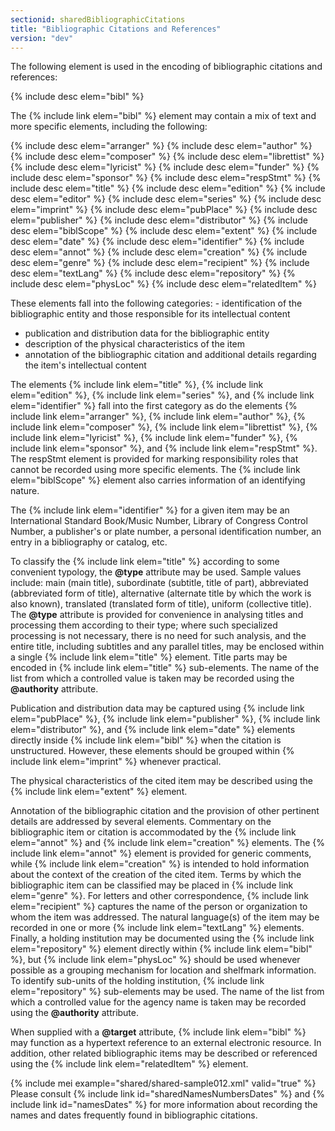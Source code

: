 ```yaml
---
sectionid: sharedBibliographicCitations
title: "Bibliographic Citations and References"
version: "dev"
---
```


The following element is used in the encoding of bibliographic citations and
references:



{% include desc elem="bibl" %}




The {% include link elem="bibl" %} element may contain a mix of text and more specific
elements, including the following:



{% include desc elem="arranger" %}
{% include desc elem="author" %}
{% include desc elem="composer" %}
{% include desc elem="librettist" %}
{% include desc elem="lyricist" %}
{% include desc elem="funder" %}
{% include desc elem="sponsor" %}
{% include desc elem="respStmt" %}
{% include desc elem="title" %}
{% include desc elem="edition" %}
{% include desc elem="editor" %}
{% include desc elem="series" %}
{% include desc elem="imprint" %}
{% include desc elem="pubPlace" %}
{% include desc elem="publisher" %}
{% include desc elem="distributor" %}
{% include desc elem="biblScope" %}
{% include desc elem="extent" %}
{% include desc elem="date" %}
{% include desc elem="identifier" %}
{% include desc elem="annot" %}
{% include desc elem="creation" %}
{% include desc elem="genre" %}
{% include desc elem="recipient" %}
{% include desc elem="textLang" %}
{% include desc elem="repository" %}
{% include desc elem="physLoc" %}
{% include desc elem="relatedItem" %}




These elements fall into the following categories: - identification of the bibliographic entity and those responsible for its intellectual
content
- publication and distribution data for the bibliographic entity
- description of the physical characteristics of the item
- annotation of the bibliographic citation and additional details regarding the item's
intellectual content


The elements {% include link elem="title" %}, {% include link elem="edition" %}, {% include link elem="series" %}, and {% include link elem="identifier" %} fall into the first category as do the
elements {% include link elem="arranger" %}, {% include link elem="author" %}, {% include link elem="composer" %}, {% include link elem="librettist" %}, {% include link elem="lyricist" %}, {% include link elem="funder" %}, {% include link elem="sponsor" %}, and {% include link elem="respStmt" %}. The respStmt element is provided for marking responsibility roles that
cannot be recorded using more specific elements. The {% include link elem="biblScope" %} element
also carries information of an identifying nature.

The {% include link elem="identifier" %} for a given item may be an International Standard
Book/Music Number, Library of Congress Control Number, a publisher's or plate number,
a
personal identification number, an entry in a bibliography or catalog, etc.

To classify the {% include link elem="title" %} according to some convenient typology, the
**@type** attribute may be used. Sample values include: main (main title),
subordinate (subtitle, title of part), abbreviated (abbreviated form of title), alternative
(alternate title by which the work is also known), translated (translated form of
title),
uniform (collective title). The **@type** attribute is provided for convenience in
analysing titles and processing them according to their type; where such specialized
processing is not necessary, there is no need for such analysis, and the entire title,
including subtitles and any parallel titles, may be enclosed within a single {% include link elem="title" %} element. Title parts may be encoded in {% include link elem="title" %}
sub-elements. The name of the list from which a controlled value is taken may be recorded
using the **@authority** attribute.

Publication and distribution data may be captured using {% include link elem="pubPlace" %}, {% include link elem="publisher" %}, {% include link elem="distributor" %}, and {% include link elem="date" %} elements directly inside {% include link elem="bibl" %} when the citation is
unstructured. However, these elements should be grouped within {% include link elem="imprint" %}
whenever practical.

The physical characteristics of the cited item may be described using the {% include link elem="extent" %} element.

Annotation of the bibliographic citation and the provision of other pertinent details
are
addressed by several elements. Commentary on the bibliographic item or citation is
accommodated by the {% include link elem="annot" %} and {% include link elem="creation" %} elements.
The {% include link elem="annot" %} element is provided for generic comments, while {% include link elem="creation" %} is intended to hold information about the context of the
creation of the cited item. Terms by which the bibliographic item can be classified
may be
placed in {% include link elem="genre" %}. For letters and other correspondence, {% include link elem="recipient" %} captures the name of the person or organization to whom the
item was addressed. The natural language(s) of the item may be recorded in one or
more {% include link elem="textLang" %} elements. Finally, a holding institution may be documented
using the {% include link elem="repository" %} element directly within {% include link elem="bibl" %}, but {% include link elem="physLoc" %} should be used whenever possible as a
grouping mechanism for location and shelfmark information. To identify sub-units of
the
holding institution, {% include link elem="repository" %} sub-elements may be used. The name of
the list from which a controlled value for the agency name is taken may be recorded
using
the **@authority** attribute.

When supplied with a **@target** attribute, {% include link elem="bibl" %} may function
as a hypertext reference to an external electronic resource. In addition, other related
bibliographic items may be described or referenced using the {% include link elem="relatedItem" %} element.

{% include mei example="shared/shared-sample012.xml" valid="true" %}
Please consult {% include link id="sharedNamesNumbersDates" %} and {% include link id="namesDates" %} for
more information about recording the names and dates frequently found in bibliographic
citations.

